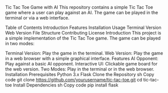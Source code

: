 Tic Tac Toe Game with AI
This repository contains a simple Tic Tac Toe game where a user can play against an AI. The game can be played in the terminal or via a web interface.

Table of Contents
Introduction
Features
Installation
Usage
Terminal Version
Web Version
File Structure
Contributing
License
Introduction
This project is a simple implementation of the Tic Tac Toe game. The game can be played in two modes:

Terminal Version: Play the game in the terminal.
Web Version: Play the game in a web browser with a simple graphical interface.
Features
AI Opponent: Play against a basic AI opponent.
Interactive UI: Clickable game board for the web version.
Two Modes: Play in the terminal or in the web browser.
Installation
Prerequisites
Python 3.x
Flask
Clone the Repository
sh
Copy code
git clone https://github.com/yourusername/tic-tac-toe.git
cd tic-tac-toe
Install Dependencies
sh
Copy code
pip install flask
